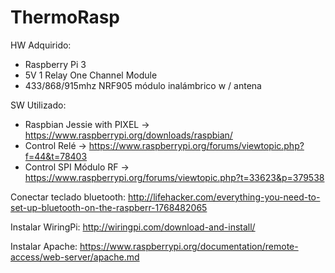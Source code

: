 # ThermoRasp
HW Adquirido:
- Raspberry Pi 3
- 5V 1 Relay One Channel Module
- 433/868/915mhz NRF905 módulo inalámbrico w / antena

SW Utilizado:
- Raspbian Jessie with PIXEL -> https://www.raspberrypi.org/downloads/raspbian/
- Control Relé -> https://www.raspberrypi.org/forums/viewtopic.php?f=44&t=78403
- Control SPI Módulo RF -> https://www.raspberrypi.org/forums/viewtopic.php?t=33623&p=379538

Conectar teclado bluetooth: http://lifehacker.com/everything-you-need-to-set-up-bluetooth-on-the-raspberr-1768482065

Instalar WiringPi: http://wiringpi.com/download-and-install/

Instalar Apache: https://www.raspberrypi.org/documentation/remote-access/web-server/apache.md
